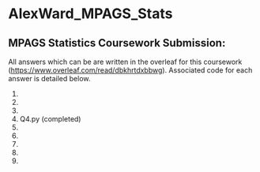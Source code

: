 # AlexWard_MPAGS_Stats
## MPAGS Statistics Coursework Submission:

All answers which can be are written in the overleaf for this coursework (https://www.overleaf.com/read/dbkhrtdxbbwg). Associated code for each answer is detailed below.

1.
2.
3.
4. Q4.py (completed)
5.
6.
7.
8.
9.
